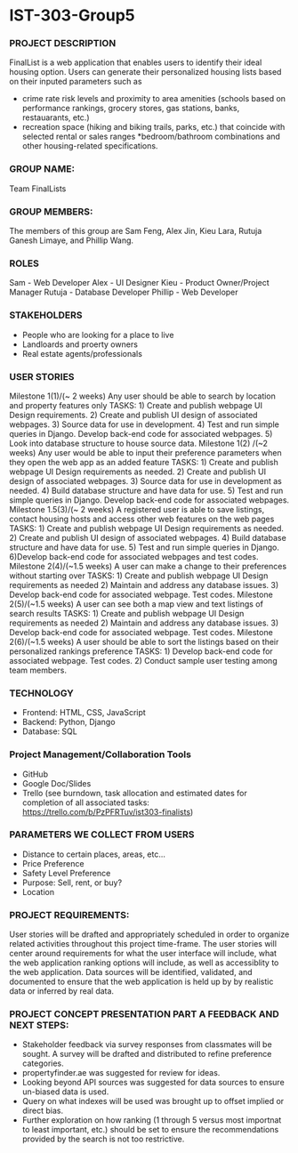 # IST-303-Group5


### PROJECT DESCRIPTION
FinalList is a web application that enables users to identify their ideal housing option. Users can generate their personalized housing lists based on their inputed parameters such as
* crime rate risk levels and proximity to area amenities (schools based on performance rankings, grocery stores,
gas stations, banks, restauarants, etc.)
* recreation space (hiking and biking trails, parks, etc.) that
coincide with selected rental or sales ranges
*bedroom/bathroom combinations and other housing-related 
specifications.

### GROUP NAME: 
Team FinalLists

### GROUP MEMBERS: 
The members of this group are Sam Feng, Alex Jin, Kieu Lara, Rutuja Ganesh Limaye, and Phillip Wang.

### ROLES
Sam - Web Developer
Alex - UI Designer
Kieu - Product Owner/Project Manager
Rutuja - Database Developer
Phillip - Web Developer

### STAKEHOLDERS
 * People who are looking for a place to live
 * Landloards and proerty owners
 * Real estate agents/professionals

### USER STORIES
 Milestone 1(1)/(~ 2 weeks) 
  Any user should be able to search by location and property features only
    TASKS: 
    1) Create and publish webpage UI Design requirements.
    2) Create and publish UI design of associated webpages.
    3) Source data for use in development.
    4) Test and run simple queries in Django. Develop back-end code for associated webpages.
    5) Look into database structure to house source data.
 Milestone 1(2) /(~2 weeks)
  Any user would be able to input their preference parameters when they open the web app as an added feature 
    TASKS: 
    1) Create and publish webpage UI Design requirements as needed.
    2) Create and publish UI design of associated webpages.
    3) Source data for use in development as needed.
    4) Build database structure and have data for use.
    5) Test and run simple queries in Django. Develop back-end code for associated webpages.
 Milestone 1.5(3)/(~ 2 weeks)
  A registered user is able to save listings, contact housing hosts and access other web features on the web pages
    TASKS: 
    1) Create and publish webpage UI Design requirements as needed.
    2) Create and publish UI design of associated webpages.
    4) Build database structure and have data for use.
    5) Test and run simple queries in Django. 
    6)Develop back-end code for associated webpages and test codes.
 Milestone 2(4)/(~1.5 weeks)
  A user can make a change to their preferences without starting over
    TASKS: 
    1) Create and publish webpage UI Design requirements as needed 
    2) Maintain and address any database issues.
    3) Develop back-end code for associated webpage. Test codes.
 Milestone 2(5)/(~1.5 weeks)
  A user can see both a map view and text listings of search results
    TASKS: 
    1) Create and publish webpage UI Design requirements as needed 
    2) Maintain and address any database issues.
    3) Develop back-end code for associated webpage. Test codes.
 Milestone 2(6)/(~1.5 weeks) 
  A user should be able to sort the listings based on their personalized rankings preference
    TASKS: 
    1) Develop back-end code for associated webpage. Test codes.
    2) Conduct sample user testing among team members.

### TECHNOLOGY
 * Frontend: HTML, CSS, JavaScript
 * Backend: Python, Django
 * Database: SQL
 
### Project Management/Collaboration Tools
 * GitHub
 * Google Doc/Slides
 * Trello (see burndown, task allocation and estimated dates for completion of all associated tasks: https://trello.com/b/PzPFRTuv/ist303-finalists)
 
### PARAMETERS WE COLLECT FROM USERS
 * Distance to certain places, areas, etc...
 * Price Preference
 * Safety Level Preference
 * Purpose: Sell, rent, or buy?
 * Location

### PROJECT REQUIREMENTS:
User stories will be drafted and appropriately scheduled in order to organize related activities throughout
this project time-frame.  The user stories will center around requirements for what the user interface will 
include, what the web application ranking options will include, as well as accessiblity to the web application.
Data sources will be identified, validated, and documented to ensure that the web application is held up by 
by realistic data or inferred by real data.

### PROJECT CONCEPT PRESENTATION PART A FEEDBACK AND NEXT STEPS:
* Stakeholder feedback via survey responses from classmates will be sought. A survey will be drafted and distributed to 
  refine preference categories.
* propertyfinder.ae was suggested for review for ideas.
* Looking beyond API sources was suggested for data sources to ensure un-biased data is used.
* Query on what indexes will be used was brought up to offset implied or direct bias.
* Further exploration on how ranking (1 through 5 versus most importnat to least important, etc.) should be set to ensure
  the recommendations provided by the search is not too restrictive.

